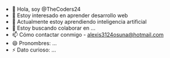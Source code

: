 - 👋 Hola, soy @TheCoders24
- 👀 Estoy interesado en aprender desarrollo web
- 🌱 Actualmente estoy aprendiendo  inteligencia artificial
- 💞️ Estoy buscando colaborar en ...
- 📫 Cómo contactar conmigo - alexis3124osuna@hotmail.com
- 😄 Pronombres: ...
- ⚡ Dato curioso: ...
